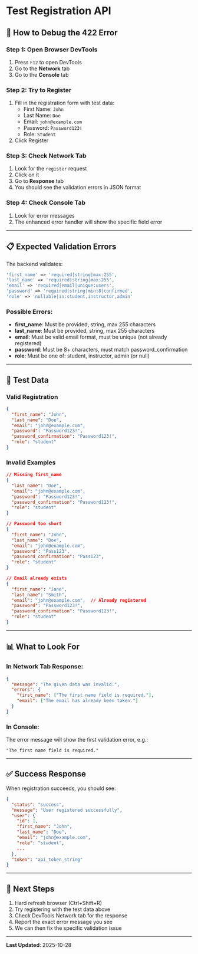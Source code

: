 # Test Registration API

## 🧪 How to Debug the 422 Error

### Step 1: Open Browser DevTools
1. Press `F12` to open DevTools
2. Go to the **Network** tab
3. Go to the **Console** tab

### Step 2: Try to Register
1. Fill in the registration form with test data:
   - First Name: `John`
   - Last Name: `Doe`
   - Email: `john@example.com`
   - Password: `Password123!`
   - Role: `Student`
2. Click Register

### Step 3: Check Network Tab
1. Look for the `register` request
2. Click on it
3. Go to **Response** tab
4. You should see the validation errors in JSON format

### Step 4: Check Console Tab
1. Look for error messages
2. The enhanced error handler will show the specific field error

---

## 📋 Expected Validation Errors

The backend validates:
```php
'first_name' => 'required|string|max:255',
'last_name' => 'required|string|max:255',
'email' => 'required|email|unique:users',
'password' => 'required|string|min:8|confirmed',
'role' => 'nullable|in:student,instructor,admin'
```

### Possible Errors:
- **first_name**: Must be provided, string, max 255 characters
- **last_name**: Must be provided, string, max 255 characters
- **email**: Must be valid email format, must be unique (not already registered)
- **password**: Must be 8+ characters, must match password_confirmation
- **role**: Must be one of: student, instructor, admin (or null)

---

## 🔧 Test Data

### Valid Registration
```json
{
  "first_name": "John",
  "last_name": "Doe",
  "email": "john@example.com",
  "password": "Password123!",
  "password_confirmation": "Password123!",
  "role": "student"
}
```

### Invalid Examples
```json
// Missing first_name
{
  "last_name": "Doe",
  "email": "john@example.com",
  "password": "Password123!",
  "password_confirmation": "Password123!",
  "role": "student"
}

// Password too short
{
  "first_name": "John",
  "last_name": "Doe",
  "email": "john@example.com",
  "password": "Pass123",
  "password_confirmation": "Pass123",
  "role": "student"
}

// Email already exists
{
  "first_name": "Jane",
  "last_name": "Smith",
  "email": "john@example.com",  // Already registered
  "password": "Password123!",
  "password_confirmation": "Password123!",
  "role": "student"
}
```

---

## 📊 What to Look For

### In Network Tab Response:
```json
{
  "message": "The given data was invalid.",
  "errors": {
    "first_name": ["The first name field is required."],
    "email": ["The email has already been taken."]
  }
}
```

### In Console:
The error message will show the first validation error, e.g.:
```
"The first name field is required."
```

---

## ✅ Success Response

When registration succeeds, you should see:
```json
{
  "status": "success",
  "message": "User registered successfully",
  "user": {
    "id": 1,
    "first_name": "John",
    "last_name": "Doe",
    "email": "john@example.com",
    "role": "student",
    ...
  },
  "token": "api_token_string"
}
```

---

## 🚀 Next Steps

1. Hard refresh browser (Ctrl+Shift+R)
2. Try registering with the test data above
3. Check DevTools Network tab for the response
4. Report the exact error message you see
5. We can then fix the specific validation issue

---

**Last Updated**: 2025-10-28

